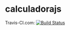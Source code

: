 # calculadorajs

Travis-CI.com: [![Build Status](https://www.travis-ci.com/diegoyamasaki/calculadorajs.svg?branch=main)](https://www.travis-ci.com/diegoyamasaki/calculadorajs)